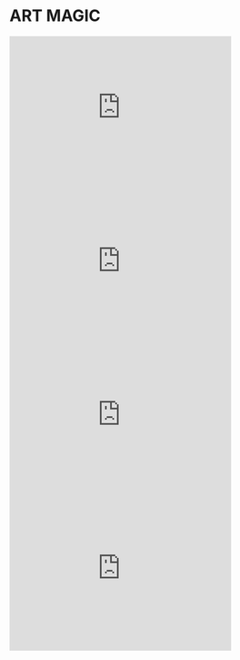 # ART MAGIC

<script type="text/javascript">
 mketxt("Пример добавления тени к тексту", "times new roman", "red" ,"30")
</script>

<script type="text/javascript">
function mketxt(text, font, color, size) {
 window.document.write("<font color='B3B3B3' style='font-size:" + size +
 "px; position: relative; left: " + size/5 + "px;' face='" + font + "'><b>" +
 text + "</b></font><br><font color='" + color + "' style='font-size:" +
 size + "px; position: relative; left: 0px; top: -" + size +
 "px;' face='" + font + "'><b>" + text + "</b></font>");
}
</script>

<iframe width="390" height="270" src="https://www.youtube.com/embed/vKeOEAadlP8" frameborder="0" allowfullscreen="allowfullscreen" data-link="https://www.youtube.com/watch?v=vKeOEAadlP8"></iframe>
<iframe width="390" height="270" src="https://www.youtube.com/embed/nzg3mqBNmBs" frameborder="0" allowfullscreen="allowfullscreen" data-link="https://www.youtube.com/watch?v=nzg3mqBNmBs"></iframe>
<iframe width="390" height="270" src="https://www.youtube.com/embed/ma9TzuDIjrk" frameborder="0" allowfullscreen="allowfullscreen" data-link="https://www.youtube.com/watch?v=ma9TzuDIjrk"></iframe>
<iframe width="390" height="270" src="https://www.youtube.com/embed/08NpUFfMHl4" frameborder="0" allowfullscreen="allowfullscreen" data-link="https://www.youtube.com/watch?v=08NpUFfMHl4"></iframe>
